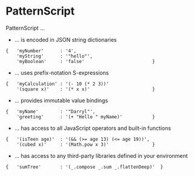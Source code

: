 # PatternScript

PatternScript ...

* ... is encoded in JSON string dictionaries
```
{   'myNumber'      : '4',
    'myString'      : '"hello"',
    'myBoolean'     : 'false'                         }
```
* ... uses prefix-notation S-expressions
```
{   'myCalculation' : '(- 10 (* 2 3))'     
    '(square x)'    : '(* x x)'                       }
```
* ... provides immutable value bindings
```
{   'myName'        : '"Darryl"',
    'greeting'      : '(+ "Hello " myName)'           }
```
* ... has access to all JavaScript operators and built-in functions
```
{   '(isTeen age)'  : '(&& (>= age 13) (<= age 19))',
    '(cubed x)'     : '(Math.pow x 3)'                }
```
* ... has access to any third-party libraries defined in your environment
```
{   'sumTree'       : '(_.compose _.sum _.flattenDeep)'  }
```
